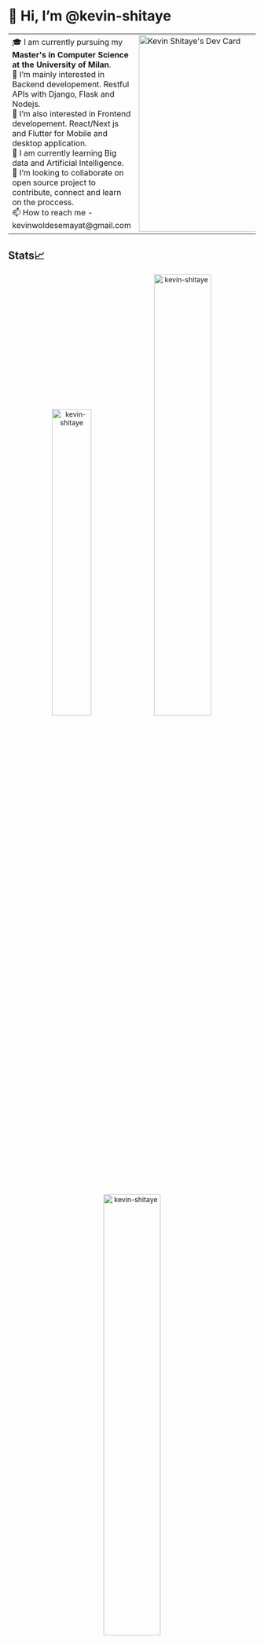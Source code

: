 # 👋 Hi, I’m @kevin-shitaye


<table>
<tr>
  <td valign="center">
    🎓 I am currently pursuing my <b>Master's in Computer Science at the University of Milan</b>. <br>
    👀 I’m  mainly interested in Backend developement. Restful APIs with Django, Flask and Nodejs. <br>
    👀 I’m also interested in Frontend developement. React/Next js and Flutter for Mobile and desktop application. <br>
    🌱 I am currently learning Big data and Artificial Intelligence. <br>
    🎯 I’m looking to collaborate on open source project to contribute, connect and learn on the proccess. <br>
    📫 How to reach me
    - kevinwoldesemayat@gmail.com
<td >
<a href="https://app.daily.dev/kevin_shitaye"><img src="https://api.daily.dev/devcards/554faf597f87427599d8e45626058158.png?r=jqp" width="400" alt="Kevin Shitaye's Dev Card"/></a>
</td>

</tr>
</table>

## Stats📈
<p align="center">
<img width="40%" src="https://github-readme-stats.vercel.app/api/top-langs?username=kevin-shitaye&show_icons=true&theme=dracula&title_color=ff8000&text_color=ffffff&bg_color=6a6a6a&locale=en&layout=compact&hide_border=true" alt="kevin-shitaye" /> 
<img width="48%" src="https://github-readme-stats.vercel.app/api?username=kevin-shitaye&show_icons=true&theme=dracula&title_color=ff8000&text_color=ffffff&bg_color=6a6a6a&locale=en&hide_border=true" alt="kevin-shitaye" />
<img width="48%" src="https://github-readme-streak-stats.herokuapp.com/?user=kevin-shitaye&theme=highcontrast&hide_border=true" alt="kevin-shitaye" />
</p>

![GitHub Activity Graph](https://activity-graph.herokuapp.com/graph?username=kevin-shitaye&theme=dracula&hide_border=true)
https://img.shields.io/github/pipenv/locked/python-version/kevin-shitaye/python-logo

<img src="https://img.shields.io/github/pipenv/locked/python-version/kevin-shitaye/python-logo">

<!---
kevin-shitaye/kevin-shitaye is a ✨ special ✨ repository because its `README.md` (this file) appears on your GitHub profile.
You can click the Preview link to take a look at your changes.
--->
